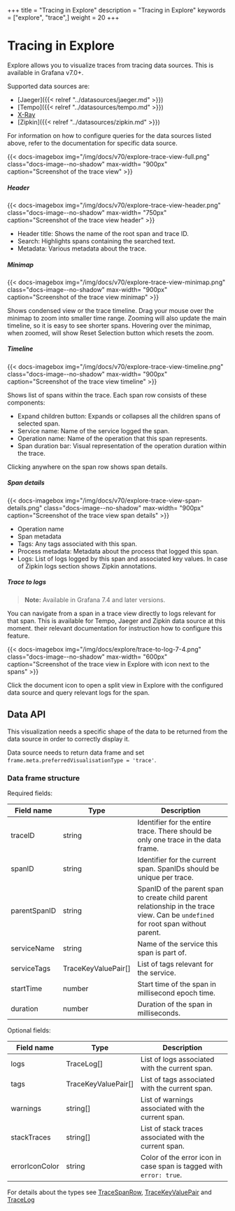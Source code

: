 +++
title = "Tracing in Explore"
description = "Tracing in Explore"
keywords = ["explore", "trace",]
weight = 20
+++

# Tracing in Explore

Explore allows you to visualize traces from tracing data sources. This is available in Grafana v7.0+.

Supported data sources are:

- [Jaeger]({{< relref "../datasources/jaeger.md" >}})
- [Tempo]({{< relref "../datasources/tempo.md" >}})
- [X-Ray](https://grafana.com/grafana/plugins/grafana-x-ray-datasource)
- [Zipkin]({{< relref "../datasources/zipkin.md" >}})

For information on how to configure queries for the data sources listed above, refer to the documentation for specific data source.

{{< docs-imagebox img="/img/docs/v70/explore-trace-view-full.png" class="docs-image--no-shadow" max-width= "900px" caption="Screenshot of the trace view" >}}

##### Header

{{< docs-imagebox img="/img/docs/v70/explore-trace-view-header.png" class="docs-image--no-shadow" max-width= "750px" caption="Screenshot of the trace view header" >}}

- Header title: Shows the name of the root span and trace ID.
- Search: Highlights spans containing the searched text.
- Metadata: Various metadata about the trace.

##### Minimap

{{< docs-imagebox img="/img/docs/v70/explore-trace-view-minimap.png" class="docs-image--no-shadow" max-width= "900px" caption="Screenshot of the trace view minimap" >}}

Shows condensed view or the trace timeline. Drag your mouse over the minimap to zoom into smaller time range. Zooming will also update the main timeline, so it is easy to see shorter spans. Hovering over the minimap, when zoomed, will show Reset Selection button which resets the zoom.

##### Timeline

{{< docs-imagebox img="/img/docs/v70/explore-trace-view-timeline.png" class="docs-image--no-shadow" max-width= "900px"  caption="Screenshot of the trace view timeline" >}}

Shows list of spans within the trace. Each span row consists of these components:

- Expand children button: Expands or collapses all the children spans of selected span.
- Service name: Name of the service logged the span.
- Operation name: Name of the operation that this span represents.
- Span duration bar: Visual representation of the operation duration within the trace.

Clicking anywhere on the span row shows span details.

##### Span details

{{< docs-imagebox img="/img/docs/v70/explore-trace-view-span-details.png" class="docs-image--no-shadow" max-width= "900px"  caption="Screenshot of the trace view span details" >}}

- Operation name
- Span metadata
- Tags: Any tags associated with this span.
- Process metadata: Metadata about the process that logged this span.
- Logs: List of logs logged by this span and associated key values. In case of Zipkin logs section shows Zipkin annotations.

##### Trace to logs

> **Note:** Available in Grafana 7.4 and later versions.

You can navigate from a span in a trace view directly to logs relevant for that span. This is available for Tempo, Jaeger and Zipkin data source at this moment.  their relevant documentation for instruction how to configure this feature.

{{< docs-imagebox img="/img/docs/explore/trace-to-log-7-4.png" class="docs-image--no-shadow" max-width= "600px"  caption="Screenshot of the trace view in Explore with icon next to the spans" >}}

Click the document icon to open a split view in Explore with the configured data source and query relevant logs for the span.

## Data API

This visualization needs a specific shape of the data to be returned from the data source in order to correctly display it.

Data source needs to return data frame and set `frame.meta.preferredVisualisationType = 'trace'`.

### Data frame structure

Required fields:

| Field name | Type    | Description | 
|------------|---------|-------------|
| traceID    | string  | Identifier for the entire trace. There should be only one trace in the data frame. |
| spanID     | string  | Identifier for the current span. SpanIDs should be unique per trace. |
| parentSpanID | string  | SpanID of the parent span to create child parent relationship in the trace view. Can be `undefined` for root span without parent. |
| serviceName | string  | Name of the service this span is part of. |
| serviceTags | TraceKeyValuePair[] | List of tags relevant for the service. |
| startTime  | number | Start time of the span in millisecond epoch time. |
| duration   | number | Duration of the span in milliseconds. |

Optional fields:

| Field name | Type    | Description | 
|------------|---------|-------------|
| logs       | TraceLog[] | List of logs associated with the current span. |
| tags       | TraceKeyValuePair[]  | List of tags associated with the current span. |
| warnings   | string[]  | List of warnings associated with the current span. |
| stackTraces | string[] | List of stack traces associated with the current span. |
| errorIconColor | string | Color of the error icon in case span is tagged with `error: true`. |

For details about the types see [TraceSpanRow](https://grafana.com/docs/grafana/latest/packages_api/data/tracespanrow/), [TraceKeyValuePair](https://grafana.com/docs/grafana/latest/packages_api/data/tracekeyvaluepair/) and [TraceLog](https://grafana.com/docs/grafana/latest/packages_api/data/tracelog/)

